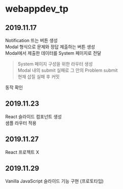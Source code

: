 # webappdev_tp

## 2019.11.17
Notification 뜨는 버튼 생성 <br>
Modal 형식으로 문제와 정답 제출하는 버튼 생성 <br>
Modal에서 제출한 데이터를 System 페이지로 전달 <br>

> System 페이지 구성을 위한 라우터 생성 <br>
> Modal 내의 submit 실패로 그 안의 Problem submit <br>
> 현재 삽질 실패 후 커밋 <br>

동작 확인 <br>

## 2019.11.23
React 슬라이드 컴포넌트 생성 <br>
샘플 라우터 적용 <br>

## 2019.11.27
React 프로젝트 X <br>

## 2019.11.29
Vanilla JavaScript 슬라이드 기능 구현 (프로토타입)
